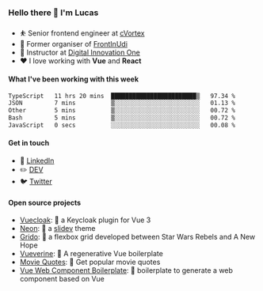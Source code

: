 ### Hello there 👋 I'm Lucas

* ⛹️‍ Senior frontend engineer at [cVortex](https://www.linkedin.com/company/cvortexdigital/)
* 📆 Former organiser of [FrontInUdi](https://www.linkedin.com/company/frontinudi)
* 📓 Instructor at [Digital Innovation One](https://web.digitalinnovation.one/course/introducao-criacao-de-websites-com-html5-e-css3/learning/462f831d-5fdf-485e-bf07-1d391eb94ac8/)
* ❤️ I love working with **Vue** and **React**

#### What I've been working with this week

<!--START_SECTION:waka-->

```txt
TypeScript   11 hrs 20 mins  ████████████████████████▒   97.34 %
JSON         7 mins          ▒░░░░░░░░░░░░░░░░░░░░░░░░   01.13 %
Other        5 mins          ▒░░░░░░░░░░░░░░░░░░░░░░░░   00.72 %
Bash         5 mins          ▒░░░░░░░░░░░░░░░░░░░░░░░░   00.72 %
JavaScript   0 secs          ░░░░░░░░░░░░░░░░░░░░░░░░░   00.08 %
```

<!--END_SECTION:waka-->

#### Get in touch

* 🏢 [LinkedIn](https://www.linkedin.com/in/vilaboim/)
* ✏️ [DEV](https://dev.to/vilaboim)
* 🐦 [Twitter](https://twitter.com/lucasvilaboim)

#### Open source projects

* [Vuecloak](https://github.com/vilaboim/vuecloak): 🔑 a Keycloak plugin for Vue 3
* [Neon](https://github.com/vilaboim/slidev-theme-neon): 🦚 a [slidev](https://sli.dev/) theme
* [Grido](https://github.com/vilaboim/grido): 🐸 a flexbox grid developed between Star Wars Rebels and A New Hope
* [Vueverine](https://github.com/vilaboim/vueverine): 🦦 A regenerative Vue boilerplate
* [Movie Quotes](https://github.com/vilaboim/movie-quotes): 🎥 Get popular movie quotes
* [Vue Web Component Boilerplate](https://github.com/vilaboim/vue-web-component-boilerplate): 💚 boilerplate to generate a web component based on Vue
